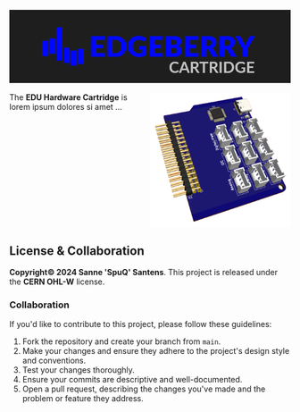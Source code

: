 ![Edgeberry banner](https://raw.githubusercontent.com/Edgeberry/.github/main/brand/EdgeBerry_banner_cartridge.png)

<img src="documentation/Edgeberry_EDU_cartridge.png" align="right" width="50%"/>

The **EDU Hardware Cartridge** is lorem ipsum dolores si amet ...

<br clear="right"/>

## License & Collaboration
**Copyright© 2024 Sanne 'SpuQ' Santens**. This project is released under the **CERN OHL-W** license.

### Collaboration

If you'd like to contribute to this project, please follow these guidelines:
1. Fork the repository and create your branch from `main`.
2. Make your changes and ensure they adhere to the project's design style and conventions.
3. Test your changes thoroughly.
4. Ensure your commits are descriptive and well-documented.
5. Open a pull request, describing the changes you've made and the problem or feature they address.